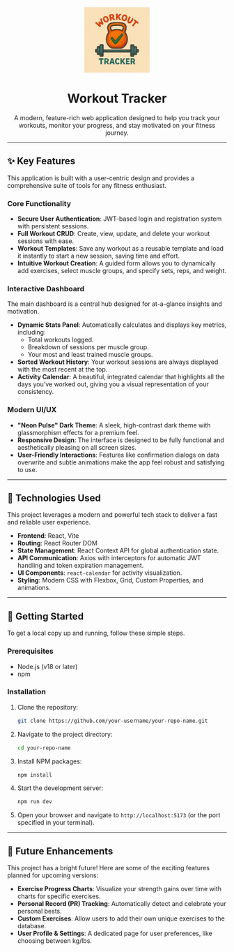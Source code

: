 <div align="center">
  <img src="public/logo.png" alt="Workout Tracker Logo" width="150px" />
  <h1>Workout Tracker</h1>
  <p>A modern, feature-rich web application designed to help you track your workouts, monitor your progress, and stay motivated on your fitness journey.</p>
</div>

---

## ✨ Key Features

This application is built with a user-centric design and provides a comprehensive suite of tools for any fitness enthusiast.

### Core Functionality
- **Secure User Authentication**: JWT-based login and registration system with persistent sessions.
- **Full Workout CRUD**: Create, view, update, and delete your workout sessions with ease.
- **Workout Templates**: Save any workout as a reusable template and load it instantly to start a new session, saving time and effort.
- **Intuitive Workout Creation**: A guided form allows you to dynamically add exercises, select muscle groups, and specify sets, reps, and weight.

### Interactive Dashboard
The main dashboard is a central hub designed for at-a-glance insights and motivation.
- **Dynamic Stats Panel**: Automatically calculates and displays key metrics, including:
  - Total workouts logged.
  - Breakdown of sessions per muscle group.
  - Your most and least trained muscle groups.
- **Sorted Workout History**: Your workout sessions are always displayed with the most recent at the top.
- **Activity Calendar**: A beautiful, integrated calendar that highlights all the days you've worked out, giving you a visual representation of your consistency.

### Modern UI/UX
- **"Neon Pulse" Dark Theme**: A sleek, high-contrast dark theme with glassmorphism effects for a premium feel.
- **Responsive Design**: The interface is designed to be fully functional and aesthetically pleasing on all screen sizes.
- **User-Friendly Interactions**: Features like confirmation dialogs on data overwrite and subtle animations make the app feel robust and satisfying to use.

---

## 🚀 Technologies Used

This project leverages a modern and powerful tech stack to deliver a fast and reliable user experience.

- **Frontend**: React, Vite
- **Routing**: React Router DOM
- **State Management**: React Context API for global authentication state.
- **API Communication**: Axios with interceptors for automatic JWT handling and token expiration management.
- **UI Components**: `react-calendar` for activity visualization.
- **Styling**: Modern CSS with Flexbox, Grid, Custom Properties, and animations.

---

## 🔧 Getting Started

To get a local copy up and running, follow these simple steps.

### Prerequisites
- Node.js (v18 or later)
- npm

### Installation
1. Clone the repository:
   ```sh
   git clone https://github.com/your-username/your-repo-name.git
   ```
2. Navigate to the project directory:
   ```sh
   cd your-repo-name
   ```
3. Install NPM packages:
   ```sh
   npm install
   ```
4. Start the development server:
   ```sh
   npm run dev
   ```
5. Open your browser and navigate to `http://localhost:5173` (or the port specified in your terminal).

---

## 🔮 Future Enhancements

This project has a bright future! Here are some of the exciting features planned for upcoming versions:

- **Exercise Progress Charts**: Visualize your strength gains over time with charts for specific exercises.
- **Personal Record (PR) Tracking**: Automatically detect and celebrate your personal bests.
- **Custom Exercises**: Allow users to add their own unique exercises to the database.
- **User Profile & Settings**: A dedicated page for user preferences, like choosing between kg/lbs.
